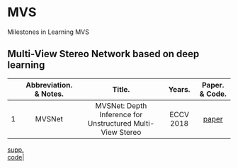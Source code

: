 # MVS
Milestones in Learning MVS
## Multi-View Stereo Network based on deep learning

| | Abbreviation. & Notes. | Title. | Years. | Paper. & Code. |
|:-------:|:-------:|:-------:|:-------:|:-------:|
| 1 | MVSNet|MVSNet: Depth Inference for Unstructured Multi-View Stereo | ECCV 2018 | [paper](https://openaccess.thecvf.com/content_ECCV_2018/papers/Yao_Yao_MVSNet_Depth_Inference_ECCV_2018_paper.pdf)  
[supp.](https://yoyo000.github.io/papers/yao2018mvsnet_supp.pdf)  
[code](https://github.com/YoYo000/MVSNet)|
